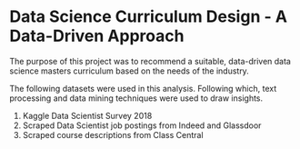 # Data Science Curriculum Design - A Data-Driven Approach

The purpose of this project was to recommend a suitable, data-driven data science masters curriculum based on the needs of the industry.

The following datasets were used in this analysis. Following which, text processing and data mining techniques were used to draw insights.

1) Kaggle Data Scientist Survey 2018
2) Scraped Data Scientist job postings from Indeed and Glassdoor
3) Scraped course descriptions from Class Central 
